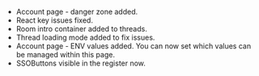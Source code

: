 - Account page - danger zone added.
- React key issues fixed.
- Room intro container added to threads.
- Thread loading mode added to fix issues.
- Account page - ENV values added. You can now set which values can be managed within this page.
- SSOButtons visible in the register now.
